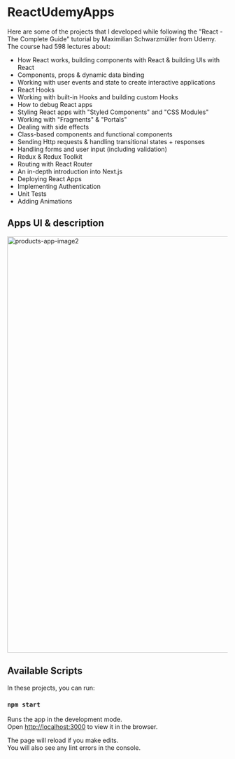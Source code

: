 # ReactUdemyApps
Here are some of the projects that I developed while following the "React - The Complete Guide" tutorial by Maximilian Schwarzmüller from Udemy.
The course had 598 lectures about: 

- How React works, building components with React & building UIs with React
- Components, props & dynamic data binding
- Working with user events and state to create interactive applications
- React Hooks 
- Working with built-in Hooks and building custom Hooks
- How to debug React apps
- Styling React apps with "Styled Components" and "CSS Modules"
- Working with "Fragments" & "Portals"
- Dealing with side effects
- Class-based components and functional components
- Sending Http requests & handling transitional states + responses
- Handling forms and user input (including validation)
- Redux & Redux Toolkit
- Routing with React Router
- An in-depth introduction into Next.js
- Deploying React Apps
- Implementing Authentication
- Unit Tests
- Adding Animations

## Apps UI & description 


<img width="952" alt="products-app-image2" src="https://user-images.githubusercontent.com/100410860/214016789-e0af8a81-0d99-4742-890a-6b0ead6085eb.png">


## Available Scripts

In these projects, you can run:

### `npm start`

Runs the app in the development mode.<br />
Open [http://localhost:3000](http://localhost:3000) to view it in the browser.

The page will reload if you make edits.<br />
You will also see any lint errors in the console.


